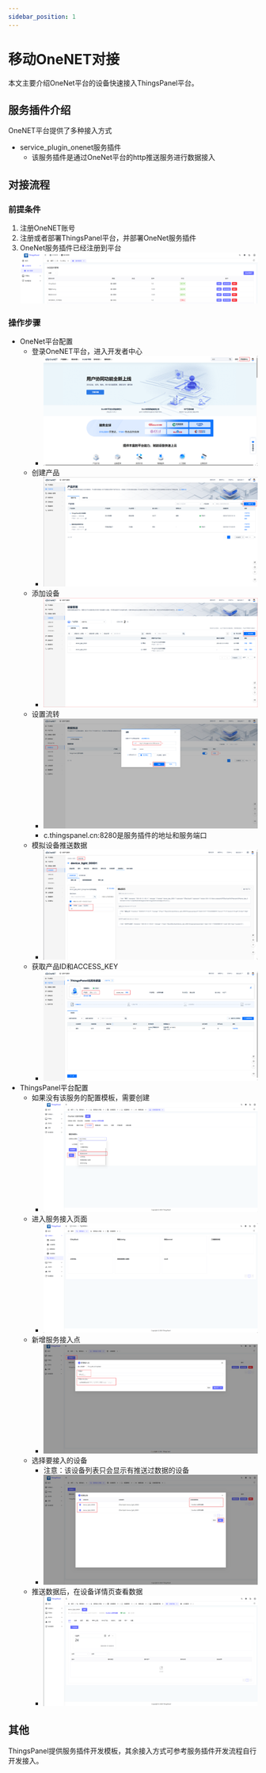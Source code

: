 ```yaml
---
sidebar_position: 1
---
```


# 移动OneNET对接

本文主要介绍OneNet平台的设备快速接入ThingsPanel平台。

## 服务插件介绍

OneNET平台提供了多种接入方式

- service_plugin_onenet服务插件
  - 该服务插件是通过OneNet平台的http推送服务进行数据接入

## 对接流程

### 前提条件

1. 注册OneNET账号
2. 注册或者部署ThingsPanel平台，并部署OneNet服务插件
3. OneNet服务插件已经注册到平台
   ![alt text](./img/image-11.png)

### 操作步骤

- OneNet平台配置
  - 登录OneNET平台，进入开发者中心
    - ![登录](./img/image.png)
  - 创建产品
    - ![创建产品](./img/image-1.png)
  - 添加设备
    - ![alt text](./img/image-2.png)
  - 设置流转
    - ![alt text](./img/image-3.png)
    - c.thingspanel.cn:8280是服务插件的地址和服务端口
  - 模拟设备推送数据
    - ![alt text](./img/image-4.png)
  - 获取产品ID和ACCESS_KEY
    - ![alt text](./img/image-7.png)
- ThingsPanel平台配置
  - 如果没有该服务的配置模板，需要创建
    - ![alt text](./img/image-8.png)
  - 进入服务接入页面
    - ![alt text](./img/image-5.png)
  - 新增服务接入点
    - ![alt text](./img/image-6.png)
  - 选择要接入的设备
    - 注意：该设备列表只会显示有推送过数据的设备
    - ![alt text](./img/image-9.png)
  - 推送数据后，在设备详情页查看数据
    - ![alt text](./img/image-10.png)

## 其他

ThingsPanel提供服务插件开发模板，其余接入方式可参考服务插件开发流程自行开发接入。
